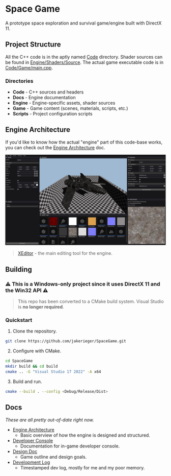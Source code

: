 # Space Game

A prototype space exploration and survival game/engine built with DirectX 11.

## Project Structure

All the C++ code is in the aptly named [Code](Code) directory.
Shader sources can be found in [Engine/Shaders/Source](Engine/Shaders/Source).
The actual game executable code is in [Code/Game/main.cpp](Code/Game/main.cpp).

### Directories

- **Code** - C++ sources and headers
- **Docs** - Engine documentation
- **Engine** - Engine-specific assets, shader sources
- **Game** - Game content (scenes, materials, scripts, etc.)
- **Scripts** - Project configuration scripts

## Engine Architecture

If you'd like to know how the actual "engine" part of this code-base works, you can check out
the [Engine Architecture](Docs/Engine-Architecture.md) doc.

![](Docs/image/EditorScreen03.png)
> [XEditor](Code/Tools/XEditor) - the main editing tool for the engine.

## Building

### ⚠️ This is a **Windows-only** project since it uses DirectX 11 and the Win32 API ⚠️

> This repo has been converted to a CMake build system. Visual Studio is **no longer required**.

### Quickstart

1. Clone the repository.

```bash
git clone https://github.com/jakerieger/SpaceGame.git
```

2. Configure with CMake.

```bash
cd SpaceGame
mkdir build && cd build
cmake .. -G "Visual Studio 17 2022" -A x64
```

3. Build and run.

```bash
cmake --build . --config <Debug/Release/Dist>
```

## Docs

*These are all pretty out-of-date right now.*

- [Engine Architecture](Docs/Engine-Architecture.md)
    - Basic overview of how the engine is designed and structured.
- [Developer Console](Docs/Developer-Console.md)
    - Documentation for in-game developer console.
- [Design Doc](Docs/Design-Doc.md)
    - Game outline and design goals.
- [Development Log](Docs/Development-Log.md)
    - Timestamped dev log, mostly for me and my poor memory.
